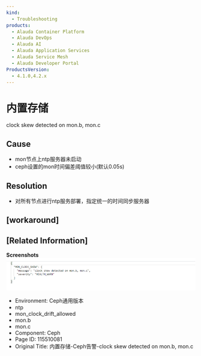 ```yaml
---
kind:
  - Troubleshooting
products:
  - Alauda Container Platform
  - Alauda DevOps
  - Alauda AI
  - Alauda Application Services
  - Alauda Service Mesh
  - Alauda Developer Portal
ProductsVersion:
  - 4.1.0,4.2.x
---
```

<!-- A type of document that involves encountering a fault, diagnosing it, performing root cause analysis, and providing solutions. -->

# 内置存储

clock skew detected on mon.b, mon.c

## Cause
- mon节点上ntp服务器未启动
- ceph设置的mon时间偏差阈值较小(默认0.05s)

## Resolution
- 对所有节点进行ntp服务部署，指定统一的时间同步服务器

## [workaround]

## [Related Information]
**Screenshots**
![](assets/nei-zhi-cun-chu-cephgao-jing-clock-skew-detected-on-mon-b-mon-c/image2022-5-6_9-59-58.png)
- Environment: Ceph通用版本
- ntp
- mon_clock_drift_allowed
- mon.b
- mon.c
- Component: Ceph
- Page ID: 115510081
- Original Title: 内置存储-Ceph告警-clock skew detected on mon.b, mon.c
